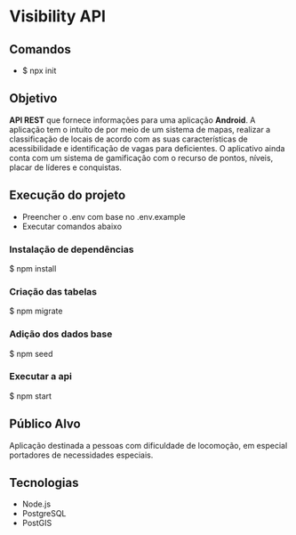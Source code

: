 # Visibility API

## Comandos
- $ npx init

## Objetivo

**API REST** que fornece informações para uma aplicação **Android**. A aplicação tem o intuíto de por meio de um sistema de mapas, realizar a classificação de locais de acordo com as suas características de acessibilidade e identificação de vagas para deficientes. O aplicativo ainda conta com um sistema de gamificação com o recurso de pontos, níveis, placar de líderes e conquistas.

## Execução do projeto

- Preencher o .env com base no .env.example
- Executar comandos abaixo

### Instalação de dependências
$ npm install 

### Criação das tabelas
$ npm migrate

### Adição dos dados base
$ npm seed

### Executar a api
$ npm start

## Público Alvo

Aplicação destinada a pessoas com dificuldade de locomoção, em especial portadores de necessidades especiais.

## Tecnologias

- Node.js
- PostgreSQL
- PostGIS
